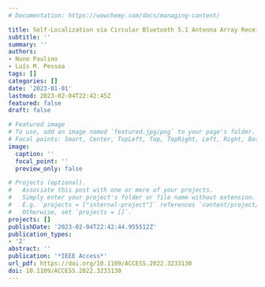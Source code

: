 ```yaml
---
# Documentation: https://wowchemy.com/docs/managing-content/

title: Self-Localization via Circular Bluetooth 5.1 Antenna Array Receiver
subtitle: ''
summary: ''
authors:
- Nuno Paulino
- Luís M. Pessoa
tags: []
categories: []
date: '2023-01-01'
lastmod: 2023-02-04T22:42:45Z
featured: false
draft: false

# Featured image
# To use, add an image named `featured.jpg/png` to your page's folder.
# Focal points: Smart, Center, TopLeft, Top, TopRight, Left, Right, BottomLeft, Bottom, BottomRight.
image:
  caption: ''
  focal_point: ''
  preview_only: false

# Projects (optional).
#   Associate this post with one or more of your projects.
#   Simply enter your project's folder or file name without extension.
#   E.g. `projects = ["internal-project"]` references `content/project/deep-learning/index.md`.
#   Otherwise, set `projects = []`.
projects: []
publishDate: '2023-02-04T22:42:44.955512Z'
publication_types:
- '2'
abstract: ''
publication: '*IEEE Access*'
url_pdf: https://doi.org/10.1109/ACCESS.2022.3233130
doi: 10.1109/ACCESS.2022.3233130
---
```

